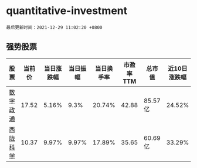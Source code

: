 # quantitative-investment

`最后更新时间：2021-12-29 11:02:20 +0800`

## 强势股票

|股票|当前价|当日涨跌幅|当日振幅|当日换手率|市盈率TTM|总市值|近10日涨跌幅|
|----|----|----|----|----|----|----|----|
|[数字政通](https://xueqiu.com/S/SZ300075)|17.52|5.16%|9.3%|20.74%|42.88|85.57亿|24.52%|
|[西陇科学](https://xueqiu.com/S/SZ002584)|10.37|9.97%|9.97%|17.89%|35.65|60.69亿|33.29%|
